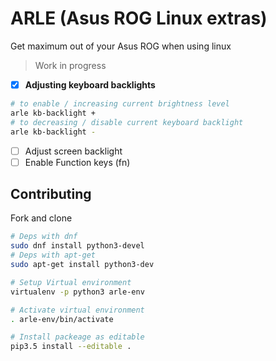 # ARLE (Asus ROG Linux extras)

Get maximum out of your Asus ROG when using linux

> Work in progress

- [x] **Adjusting keyboard backlights**
```bash
# to enable / increasing current brightness level
arle kb-backlight +
# to decreasing / disable current keyboard backlight
arle kb-backlight -
```
- [ ] Adjust screen backlight
- [ ] Enable Function keys (fn)

## Contributing

Fork and clone

```bash
# Deps with dnf
sudo dnf install python3-devel
# Deps with apt-get
sudo apt-get install python3-dev

# Setup Virtual environment
virtualenv -p python3 arle-env

# Activate virtual environment
. arle-env/bin/activate

# Install packeage as editable
pip3.5 install --editable .
```
